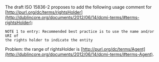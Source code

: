 The draft ISO 15836-2 proposes to add the following usage comment for [http://purl.org/dc/terms/rightsHolder](http://dublincore.org/documents/2012/06/14/dcmi-terms/#terms-rightsHolder):

    NOTE 1 to entry: Recommended best practice is to use the name and/or URI of
    the rights holder to indicate the entity

Problem: the range of rightsHolder is [http://purl.org/dc/terms/Agent](http://dublincore.org/documents/2012/06/14/dcmi-terms/#terms-Agent).
        
